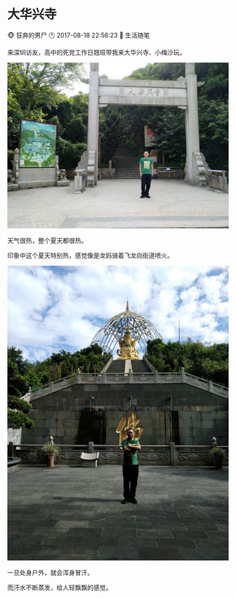 #  大华兴寺
:monkey_face: 狂奔的男尸  :clock1: 2017-08-18 22:56:23 :open_file_folder:   生活随笔

来深圳访友，高中的死党工作日翘班带我来大华兴寺、小梅沙玩。


![hot summer](dhxs01.jpg)


天气很热，整个夏天都很热。

印象中这个夏天特别热，感觉像是龙妈骑着飞龙向街道喷火。

![hot summer](dhxs02.jpg)


一旦处身户外，就会浑身冒汗。

而汗水不断蒸发，给人轻飘飘的感觉。